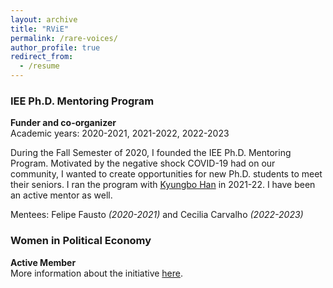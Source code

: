 ```yaml
---
layout: archive
title: "RViE"
permalink: /rare-voices/
author_profile: true
redirect_from:
  - /resume
---
```


### IEE Ph.D. Mentoring Program

**Funder and co-organizer** <br />
Academic years: 2020-2021, 2021-2022, 2022-2023 <br />

During the Fall Semester of 2020, I founded the IEE Ph.D. Mentoring Program. Motivated by the negative shock COVID-19 had on our community, I wanted to create opportunities for new Ph.D. students to meet their seniors. I ran the program with [Kyungbo Han](https://sites.google.com/view/kyungbohan/) in 2021-22. I have been an active mentor as well.  <br />

Mentees: Felipe Fausto *(2020-2021)* and Cecilia Carvalho *(2022-2023)*

### Women in Political Economy

**Active Member** <br />
More information about the initiative [here](https://sites.google.com/view/women-in-polecon/about). 
